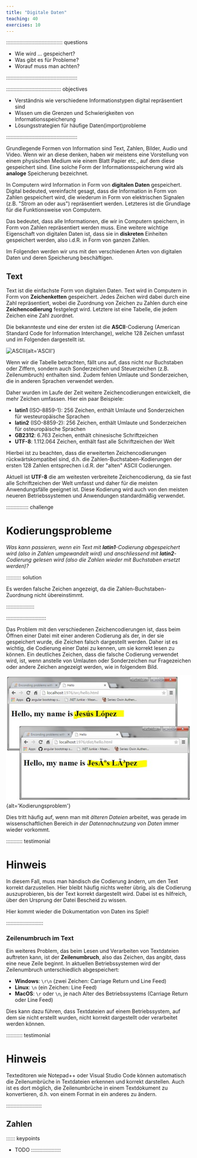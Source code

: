 ```yaml
---
title: "Digitale Daten"
teaching: 40
exercises: 10
---
```


:::::::::::::::::::::::::::::::::::::: questions 

- Wie wird ... gespeichert?
- Was gibt es für Probleme?
- Worauf muss man achten?

::::::::::::::::::::::::::::::::::::::::::::::::

::::::::::::::::::::::::::::::::::::: objectives

- Verständnis wie verschiedene Informationstypen digital repräsentiert sind
- Wissen um die Grenzen und Schwierigkeiten von Informationsspeicherung
- Lösungsstrategien für häufige Daten(import)probleme

::::::::::::::::::::::::::::::::::::::::::::::::

Grundlegende Formen von Information sind Text, Zahlen, Bilder, Audio und Video. 
Wenn wir an diese denken, haben wir meistens eine Vorstellung von einem physischen Medium wie einem Blatt Papier etc., auf dem diese gespeichert sind.
Eine solche Form der Informationsspeicherung wird als **analoge** Speicherung bezeichnet.

In Computern wird Information in Form von **digitalen Daten** gespeichert.
Digital bedeuted, vereinfacht gesagt, dass die Information in Form von Zahlen gespeichert wird, die wiederum in Form von elektrischen Signalen (z.B. "Strom an oder aus") repräsentiert werden.
Letzteres ist die Grundlage für die Funktionsweise von Computern.

Das bedeutet, dass alle Informationen, die wir in Computern speichern, in Form von Zahlen repräsentiert werden muss.
Eine weitere wichtige Eigenschaft von digitalen Daten ist, dass sie in **diskreten** Einheiten gespeichert werden, also i.d.R. in Form von ganzen Zahlen.

Im Folgenden werden wir uns mit den verschiedenen Arten von digitalen Daten und deren Speicherung beschäftigen.

## Text

Text ist die einfachste Form von digitalen Daten.
Text wird in Computern in Form von **Zeichenketten** gespeichert.
Jedes Zeichen wird dabei durch eine Zahl repräsentiert, wobei die Zuordnung von Zeichen zu Zahlen durch eine **Zeichencodierung** festgelegt wird.
Letztere ist eine Tabelle, die jedem Zeichen eine Zahl zuordnet.

Die bekannteste und eine der ersten ist die **ASCII**-Codierung (American Standard Code for Information Interchange), welche 128 Zeichen umfasst und im Folgenden dargestellt ist.

![ASCII](https://upload.wikimedia.org/wikipedia/commons/thumb/1/1b/ASCII-Table-wide.svg/800px-ASCII-Table-wide.svg.png){alt='ASCII'}

Wenn wir die Tabelle betrachten, fällt uns auf, dass nicht nur Buchstaben oder Ziffern, sondern auch Sonderzeichen und Steuerzeichen (z.B. Zeilenumbruch) enthalten sind.
Zudem fehlen Umlaute und Sonderzeichen, die in anderen Sprachen verwendet werden.

Daher wurden im Laufe der Zeit weitere Zeichencodierungen entwickelt, die mehr Zeichen umfassen.
Hier ein paar Beispiele:

- **latin1** (ISO-8859-1): 256 Zeichen, enthält Umlaute und Sonderzeichen für westeuropäische Sprachen
- **latin2** (ISO-8859-2): 256 Zeichen, enthält Umlaute und Sonderzeichen für osteuropäische Sprachen
- **GB2312**: 6.763 Zeichen, enthält chinesische Schriftzeichen
- **UTF-8**: 1.112.064 Zeichen, enthält fast alle Schriftzeichen der Welt

Hierbei ist zu beachten, dass die erweiterten Zeichencodierungen rückwärtskompatibel sind, d.h. die Zahlen-Buchstaben-Kodierungen der ersten 128 Zahlen entsprechen i.d.R. der "alten" ASCII Codierungen.

Aktuell ist **UTF-8** die am weitesten verbreitete Zeichencodierung, da sie fast alle Schriftzeichen der Welt umfasst und daher für die meisten Anwendungsfälle geeignet ist.
Diese Kodierung wird auch von den meisten neueren Betriebssystemen und Anwendungen standardmäßig verwendet.

:::::::::::::::  challenge

# Kodierungsprobleme

*Was kann passieren, wenn ein Text mit **latin1**-Codierung abgespeichert wird (also in Zahlen umgewandelt wird) und anschliessend mit **latin2**-Codierung gelesen wird (also die Zahlen wieder mit Buchstaben ersetzt werden)?*

:::::::::: solution

Es werden falsche Zeichen angezeigt, da die Zahlen-Buchstaben-Zuordnung nicht übereinstimmt.

:::::::::::::::::::

:::::::::::::::::::::::::::

Das Problem mit den verschiedenen Zeichencodierungen ist, dass beim Öffnen einer Datei mit einer anderen Codierung als der, in der sie gespeichert wurde, die Zeichen falsch dargestellt werden.
Daher ist es wichtig, die Codierung einer Datei zu kennen, um sie korrekt lesen zu können.
Ein deutliches Zeichen, dass die falsche Codierung verwendet wird, ist, wenn anstelle von Umlauten oder Sonderzeichen nur Fragezeichen oder andere Zeichen angezeigt werden, wie in folgendem Bild.

![Kodierungsproblem](fig/encoding-problem.jpg){alt='Kodierungsproblem'}

Dies tritt häufig auf, wenn man mit *älteren Dateien* arbeitet, was gerade im wissenschaftlichen Bereich *in der Datennachnutzung von Daten* immer wieder vorkommt.


::::::::::: testimonial

# Hinweis

In diesem Fall, muss man händisch die Codierung ändern, um den Text korrekt darzustellen.
Hier bleibt häufig nichts weiter übrig, als die Codierung auszuprobieren, bis der Text korrekt dargestellt wird.
Dabei ist es hilfreich, über den Ursprung der Datei Bescheid zu wissen.

Hier kommt wieder die Dokumentation von Daten ins Spiel!

:::::::::::::::::::::::::

### Zeilenumbruch im Text

Ein weiteres Problem, das beim Lesen und Verarbeiten von Textdateien auftreten kann, ist der **Zeilenumbruch**, also das Zeichen, das angibt, dass eine neue Zeile beginnt.
In aktuellen Betriebssystemen wird der Zeilenumbruch unterschiedlich abgespeichert:

- **Windows**: `\r\n` (zwei Zeichen: Carriage Return und Line Feed)
- **Linux**: `\n` (ein Zeichen: Line Feed)
- **MacOS**: `\r` oder `\n`, je nach Alter des Betriebssystems (Carriage Return oder Line Feed)

Dies kann dazu führen, dass Textdateien auf einem Betriebssystem, auf dem sie nicht erstellt wurden, nicht korrekt dargestellt oder verarbeitet werden können.

::::::::::: testimonial

# Hinweis

Texteditoren wie Notepad++ oder Visual Studio Code können automatisch die Zeilenumbrüche in Textdateien erkennen und korrekt darstellen.
Auch ist es dort möglich, die Zeilenumbrüche in einem Textdokument zu konvertieren, d.h. von einem Format in ein anderes zu ändern.

::::::::::::::::::::::::

## Zahlen





:::::: keypoints
- TODO
::::::::::::::::::::

